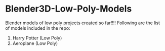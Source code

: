 # Blender3D-Low-Poly-Models
Blender models of low poly projects created so far!!!!
Following are the list of models included in the repo:
1. Harry Potter (Low Poly) 
2. Aeroplane (Low Poly)
